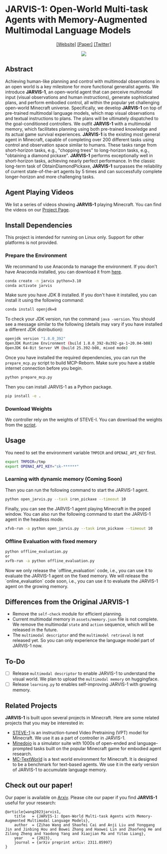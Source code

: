 # JARVIS-1: Open-World Multi-task Agents with Memory-Augmented Multimodal Language Models

<div align="center">

[[Website]](http://craftjarvis-jarvis1.github.io/)
[[Paper]](https://arxiv.org/abs/2311.05997)
[[Twitter]](https://twitter.com/jeasinema/status/1723900032653643796)

![](assets/jarvis.gif)

</div>

## Abstract 

Achieving human-like planning and control with multimodal observations in an open world is a key milestone for more functional generalist agents. We introduce **JARVIS-1**, an open-world agent that can perceive multimodal input (visual observations and human instructions), generate sophisticated plans, and perform embodied control, all within the popular yet challenging open-world Minecraft universe. Specifically, we develop **JARVIS-1** on top of pre-trained multimodal language models, which map visual observations and textual instructions to plans. The plans will be ultimately dispatched to the goal-conditioned controllers. We outfit **JARVIS-1** with a multimodal memory, which facilitates planning using both pre-trained knowledge and its actual game survival experiences. **JARVIS-1** is the existing most general agent in Minecraft, capable of completing over 200 different tasks using control and observation space similar to humans. These tasks range from short-horizon tasks, e.g., "chopping trees" to long-horizon tasks, e.g., "obtaining a diamond pickaxe". **JARVIS-1** performs exceptionally well in short-horizon tasks, achieving nearly perfect performance. In the classic long-term task of ObtainDiamondPickaxe, **JARVIS-1** surpasses the reliability of current state-of-the-art agents by 5 times and can successfully complete longer-horizon and more challenging tasks.

## Agent Playing Videos
We list a series of videos showing **JARVIS-1** playing Minecraft. You can find the videos on our [Project Page](http://craftjarvis-jarvis1.github.io/).

## Install Dependencies

This project is intended for running on Linux only. Support for other platforms is not provided.

### Prepare the Environment

We recommand to use Anaconda to manage the environment. If you don't have Anaconda installed, you can download it from [here](https://www.anaconda.com/products/distribution).

```bash
conda create -n jarvis python=3.10
conda activate jarvis 
```

Make sure you have JDK 8 installed. If you don't have it installed, you can install it using the following command:

```bash
conda install openjdk=8
```

To check your JDK version, run the command `java -version`. You should see a message similar to the following (details may vary if you have installed a different JDK distribution):

```bash
openjdk version "1.8.0_392"
OpenJDK Runtime Environment (build 1.8.0_392-8u392-ga-1~20.04-b08)
OpenJDK 64-Bit Server VM (build 25.392-b08, mixed mode)
```

Once you have installed the required dependencies, you can run the `prepare_mcp.py` script to build MCP-Reborn. Make sure you have a stable internet connection before you begin.
```bash
python prepare_mcp.py
```

Then you can install JARVIS-1 as a Python package.
```bash
pip install -e .
```

<!-- <aside>
JARVIS-1 relies on gym==0.23.1, while mineclip and minedojo depend on a different version. If you encounter any errors related to gym versions during installation, you can safely ignore them.
</aside> -->

### Download Weights

We controller rely on the weights of STEVE-I. You can download the weights from the [script](https://github.com/Shalev-Lifshitz/STEVE-1/blob/main/download_weights.sh). 

<!-- Some controller weights from GROOT are not released yet. We will release them in the future. -->

<!-- You also need to download our multimodal memory from the [huggingface link](https://huggingface.co/zhwang4ai/jarvis_memory). -->

## Usage

You need to set the environment variable `TMPDIR` and `OPENAI_API_KEY` first.
```bash
export TMPDIR=/tmp
export OPENAI_API_KEY="sk-******"
```
### Learning with dynamic memory (Coming Soon)

Then you can run the following command to start the JARVIS-1 agent.
```bash
python open_jarvis.py --task iron_pickaxe --timeout 10
```
Finally, you can see the JARVIS-1 agent playing Minecraft in the poped window.
You can also run the following command to start the JARVIS-1 agent in the headless mode.
```bash
xfvb-run -a python open_jarvis.py --task iron_pickaxe --timeout 10
```

### Offline Evaluation with fixed memory

```bash
python offline_evaluation.py
or
xvfb-run -a python offline_evaluation.py
```

<aside>
Now we only release the `offline_evaluation` code, i.e., you can use it to evaluate the JARVIS-1 agent on the fixed memory. We will release the `online_evaluation` code soon, i.e., you can use it to evaluate the JARVIS-1 agent on the growing memory.
</aside>

## Differences from the Original JARVIS-1

- Remove the `self-check` module for efficient planning.
- Current multimodal memory in `assets/memory.json` file is not complete. We remove the multimodal `state` and `action` sequence, which will be released in the future. 
- The `multimodal descriptor` and the `multimodel retrieval` is not released yet. So you can only experience the language model part of JARVIS-1 now.

## To-Do
- [ ] Release `multimodal descriptor` to enable JARVIS-1 to understand the visual world. We plan to upload the `multimodal memory` on huggingface.
- [ ] Release `learning.py` to enables self-improving JARVIS-1 with growing memory.

## Related Projects

**JARVIS-1** is built upon several projects in Minecraft. Here are some related projects that you may be interested in:

- [STEVE-1](https://github.com/Shalev-Lifshitz/STEVE-1) is an instruction-tuned Video Pretraining (VPT) model for Minecraft. We use it as a part of controller in JARVIS-1.
- [Minedojo](https://github.com/MineDojo/MineDojo) is a simulator suite with 1000s of open-ended and language-prompted tasks built on the popular Minecraft game for embodied agent research.
- [MC-TextWorld](https://github.com/CraftJarvis/MC-TextWorld) is a text world environment for Minecraft. It is designed to be a benchmark for text-based agents. We use it in the early version of JARVIS-1 to accumulate language memory. 

## Check out our paper!
Our paper is available on [Arxiv](https://arxiv.org/pdf/2311.05997.pdf). Please cite our paper if you find **JARVIS-1** useful for your research:
```
@article{wang2023jarvis1,
    title   = {JARVIS-1: Open-World Multi-task Agents with Memory-Augmented Multimodal Language Models},
    author  = {Zihao Wang and Shaofei Cai and Anji Liu and Yonggang Jin and Jinbing Hou and Bowei Zhang and Haowei Lin and Zhaofeng He and Zilong Zheng and Yaodong Yang and Xiaojian Ma and Yitao Liang},
    year    = {2023},
    journal = {arXiv preprint arXiv: 2311.05997}
}
```

